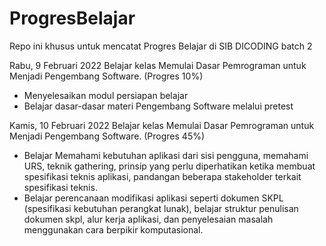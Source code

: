 # ProgresBelajar
Repo ini khusus untuk mencatat Progres Belajar di SIB DICODING batch 2


Rabu, 9 Februari 2022
Belajar kelas Memulai Dasar Pemrograman untuk Menjadi Pengembang Software. (Progres 10%)
  * Menyelesaikan modul persiapan belajar
  * Belajar dasar-dasar materi Pengembang Software melalui pretest

Kamis, 10 Februari 2022
Belajar kelas Memulai Dasar Pemrograman untuk Menjadi Pengembang Software. (Progres 45%)
  * Belajar Memahami kebutuhan aplikasi dari sisi pengguna, memahami URS, teknik gathering, prinsip yang perlu diperhatikan ketika membuat spesifikasi teknis aplikasi, pandangan       beberapa stakeholder terkait spesifikasi teknis.
  * Belajar perencanaan modifikasi aplikasi seperti dokumen SKPL (spesifikasi kebutuhan perangkat lunak), belajar struktur penulisan dokumen skpl, alur kerja aplikasi, dan
    penyelesaian masalah menggunakan cara berpikir komputasional.   
 
